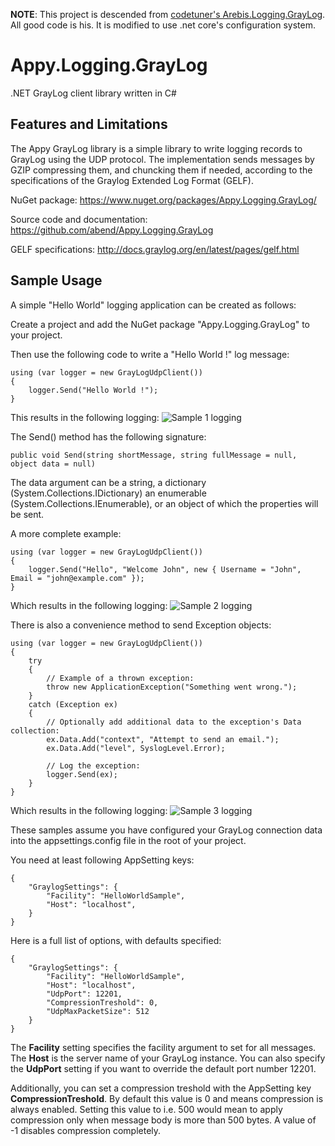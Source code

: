 **NOTE**: This project is descended from 
[codetuner's Arebis.Logging.GrayLog](https://github.com/codetuner/Arebis.Logging.GrayLog).
All good code is his.  It is modified to use .net core's configuration system.

Appy.Logging.GrayLog
======================

.NET GrayLog client library written in C#

Features and Limitations
------------------------

The Appy GrayLog library is a simple library to write logging records to GrayLog
using the UDP protocol. The implementation sends messages by GZIP compressing them,
and chuncking them if needed, according to the specifications of the Graylog Extended
Log Format (GELF).

NuGet package: https://www.nuget.org/packages/Appy.Logging.GrayLog/

Source code and documentation: https://github.com/abend/Appy.Logging.GrayLog

GELF specifications: http://docs.graylog.org/en/latest/pages/gelf.html

Sample Usage
------------

A simple "Hello World" logging application can be created as follows:

Create a project and add the NuGet package "Appy.Logging.GrayLog" to your project.

Then use the following code to write a "Hello World !" log message:

    using (var logger = new GrayLogUdpClient())
    { 
        logger.Send("Hello World !");
    }

This results in the following logging:
![Sample 1 logging](https://raw.githubusercontent.com/abend/Appy.Logging.GrayLog/master/screenshot_sample1.png "Sample 1 logging")

The Send() method has the following signature:

    public void Send(string shortMessage, string fullMessage = null, object data = null)

The data argument can be a string, a dictionary (System.Collections.IDictionary) an enumerable
(System.Collections.IEnumerable), or an object of which the properties will be sent.

A more complete example:

    using (var logger = new GrayLogUdpClient())
    { 
        logger.Send("Hello", "Welcome John", new { Username = "John", Email = "john@example.com" });
    }

Which results in the following logging:
![Sample 2 logging](https://raw.githubusercontent.com/abend/Appy.Logging.GrayLog/master/screenshot_sample2.png "Sample 2 logging")

There is also a convenience method to send Exception objects:

    using (var logger = new GrayLogUdpClient())
    {
        try
        {
            // Example of a thrown exception:
            throw new ApplicationException("Something went wrong.");
        }
        catch (Exception ex)
        {
            // Optionally add additional data to the exception's Data collection:
            ex.Data.Add("context", "Attempt to send an email.");
            ex.Data.Add("level", SyslogLevel.Error);
                                
            // Log the exception:
            logger.Send(ex);
        }
    }

Which results in the following logging:
![Sample 3 logging](https://raw.githubusercontent.com/abend/Appy.Logging.GrayLog/master/screenshot_sample3.png "Sample 3 logging")

These samples assume you have configured your GrayLog connection data into the appsettings.config file
in the root of your project.

You need at least following AppSetting keys:

    {
        "GraylogSettings": {
            "Facility": "HelloWorldSample",
            "Host": "localhost",
        }
    }

Here is a full list of options, with defaults specified:

    {
        "GraylogSettings": {
            "Facility": "HelloWorldSample",
            "Host": "localhost",
            "UdpPort": 12201,
            "CompressionTreshold": 0,
            "UdpMaxPacketSize": 512
        }
    }

The **Facility** setting specifies the facility argument to set for all
messages. The **Host** is the server name of your GrayLog instance. You
can also specify the **UdpPort** setting if you want to override the
default port number 12201.

Additionally, you can set a compression treshold with the AppSetting key
**CompressionTreshold**. By default this value is 0 and means
compression is always enabled. Setting this value to i.e. 500 would mean
to apply compression only when message body is more than 500 bytes. A
value of -1 disables compression completely.
